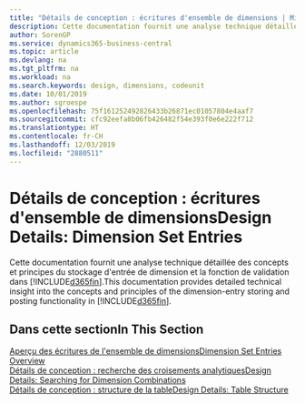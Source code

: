 ```yaml
---
title: "Détails de conception : écritures d'ensemble de dimensions | Microsoft Docs"
description: Cette documentation fournit une analyse technique détaillée des concepts et principes qui sont utilisés pour reconcevoir la fonction de stockage et de validation d'écritures de dimension.
author: SorenGP
ms.service: dynamics365-business-central
ms.topic: article
ms.devlang: na
ms.tgt_pltfrm: na
ms.workload: na
ms.search.keywords: design, dimensions, codeunit
ms.date: 10/01/2019
ms.author: sgroespe
ms.openlocfilehash: 75f161252492826433b26871ec01057804e4aaf7
ms.sourcegitcommit: cfc92eefa8b06fb426482f54e393f0e6e222f712
ms.translationtype: HT
ms.contentlocale: fr-CH
ms.lasthandoff: 12/03/2019
ms.locfileid: "2880511"
---
```

# <a name="design-details-dimension-set-entries"></a><span data-ttu-id="fdf0c-103">Détails de conception : écritures d'ensemble de dimensions</span><span class="sxs-lookup"><span data-stu-id="fdf0c-103">Design Details: Dimension Set Entries</span></span>
<span data-ttu-id="fdf0c-104">Cette documentation fournit une analyse technique détaillée des concepts et principes du stockage d'entrée de dimension et la fonction de validation dans [!INCLUDE[d365fin](includes/d365fin_md.md)].</span><span class="sxs-lookup"><span data-stu-id="fdf0c-104">This documentation provides detailed technical insight into the concepts and principles of the dimension-entry storing and posting functionality in [!INCLUDE[d365fin](includes/d365fin_md.md)].</span></span>

## <a name="in-this-section"></a><span data-ttu-id="fdf0c-105">Dans cette section</span><span class="sxs-lookup"><span data-stu-id="fdf0c-105">In This Section</span></span>  
[<span data-ttu-id="fdf0c-106">Aperçu des écritures de l'ensemble de dimensions</span><span class="sxs-lookup"><span data-stu-id="fdf0c-106">Dimension Set Entries Overview</span></span>](design-details-dimension-set-entries-overview.md)  
[<span data-ttu-id="fdf0c-107">Détails de conception : recherche des croisements analytiques</span><span class="sxs-lookup"><span data-stu-id="fdf0c-107">Design Details: Searching for Dimension Combinations</span></span>](design-details-searching-for-dimension-combinations.md)  
[<span data-ttu-id="fdf0c-108">Détails de conception : structure de la table</span><span class="sxs-lookup"><span data-stu-id="fdf0c-108">Design Details: Table Structure</span></span>](design-details-table-structure.md)  
